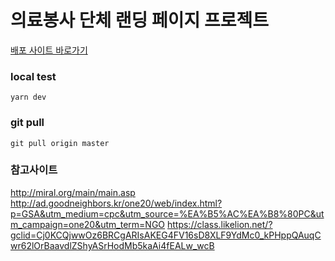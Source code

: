 # 의료봉사 단체 랜딩 페이지 프로젝트


[배포 사이트 바로가기](https://volunteer-landing.vercel.app/)

### local test
```
yarn dev
```

### git pull
```
git pull origin master
```


### 참고사이트
http://miral.org/main/main.asp
http://ad.goodneighbors.kr/one20/web/index.html?p=GSA&utm_medium=cpc&utm_source=%EA%B5%AC%EA%B8%80PC&utm_campaign=one20&utm_term=NGO
https://class.likelion.net/?gclid=Cj0KCQjwwOz6BRCgARIsAKEG4FV16sD8XLF9YdMc0_kPHppQAuqCwr62lOrBaavdlZShyASrHodMb5kaAi4fEALw_wcB